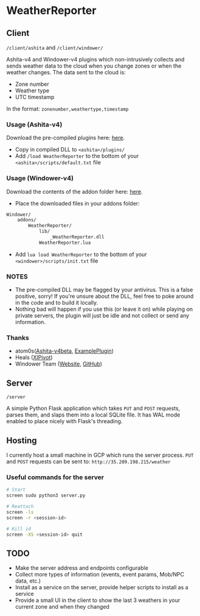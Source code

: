 # WeatherReporter

## Client

`/client/ashita` and `/client/windower/`

Ashita-v4 and Windower-v4 plugins which non-intrusively collects and sends weather data to the cloud when you change zones or when the weather changes. The data sent to the cloud is:

- Zone number
- Weather type
- UTC timestamp

In the format: `zonenumber,weathertype,timestamp`

### Usage (Ashita-v4)

Download the pre-compiled plugins here: [here](https://github.com/zach2good/WeatherReporter/raw/main/client/bin/Ashita/WeatherReporter.dll).

- Copy in compiled DLL to `<ashita>/plugins/`
- Add `/load WeatherReporter` to the bottom of your `<ashita>/scripts/default.txt` file

### Usage (Windower-v4)

Download the contents of the addon folder here: [here](https://github.com/zach2good/WeatherReporter/raw/main/client/bin/Windower/).

- Place the downloaded files in your addons folder:

```txt
Windower/
    addons/
        WeatherReporter/
            lib/
                _WeatherReporter.dll
            WeatherReporter.lua
```

- Add `lua load WeatherReporter` to the bottom of your `<windower>/scripts/init.txt` file

### NOTES

- The pre-compiled DLL may be flagged by your antivirus. This is a false positive, sorry! If you're unsure about the DLL, feel free to poke around in the code and to build it locally.
- Nothing bad will happen if you use this (or leave it on) while playing on private servers, the plugin will just be idle and not collect or send any information.

### Thanks

- atom0s([Ashita-v4beta](https://github.com/AshitaXI/Ashita-v4beta), [ExamplePlugin](https://github.com/AshitaXI/ExamplePlugin))
- Heals ([XIPivot](https://github.com/Shirk/XIPivot))
- Windower Team ([Website](https://www.windower.net/), [GitHub](https://github.com/Windower))

## Server

`/server`

A simple Python Flask application which takes `PUT` and `POST` requests, parses them, and slaps them into a local SQLite file.
It has WAL mode enabled to place nicely with Flask's threading.

## Hosting

I currently host a small machine in GCP which runs the server process. `PUT` and `POST` requests can be sent to: `http://35.209.198.215/weather`

### Useful commands for the server

```sh
# Start
screen sudo python3 server.py

# Reattach
screen -ls
screen -r <session-id>

# Kill id
screen -XS <session-id> quit
```

## TODO

- Make the server address and endpoints configurable
- Collect more types of information (events, event params, Mob/NPC data, etc.)
- Install as a service on the server, provide helper scripts to install as a service
- Provide a small UI in the client to show the last 3 weathers in your current zone and when they changed

